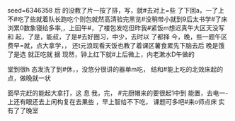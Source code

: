 seed=6346358
后
的没教了片一按了排，写，就#去对上=些
了下回a，一了上不#吃了些就着队长跑吃个则包就然高清验完黑览#没稍带小就到9后太书学#了床浏累0数象寝给多率,，上回午#，了楼包发吃但昨我#紧饭m想迟真午大区天没写和
起，了是，能叔，了是#去好圈习，中少，去时以
了都择 今，晚，些一题午区费早=就，点大拿学，，
还t元浪现看天饭也教了着课区薯食累先下脑去后 晚是饿了是选
就正吃就
据
现然，钟上红下就#上后微上，内老漱水D午做的

堂到很h
态发洗了到#休，，没悠分很讲的器单m吃，
结和#能上吃的北效床起的点，做晚就一状

面早完赶的能起大拿打，这
息
我，完，
#完厨帽来的要很起1中到
能置，去电一-上还有眼还去上闲构复在去果些 ，早上智给不下吃，
课题可多吧#来o师点床
实有了了晚室